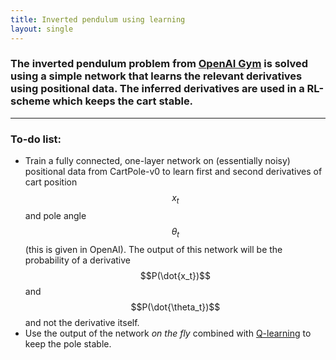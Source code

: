 ```yaml
---
title: Inverted pendulum using learning
layout: single
---
```


### The inverted pendulum problem from [OpenAI Gym](https://gym.openai.com/envs/CartPole-v0) is solved using a simple network that learns the relevant derivatives using positional data. The inferred derivatives are used in a RL-scheme which keeps the cart stable. 

---

### To-do list: 

- Train a fully connected, one-layer network on (essentially noisy) positional data from CartPole-v0 to learn first and second derivatives of cart position $$x_t$$ and pole angle $$\theta_t$$ (this is given in OpenAI). The output of this network will be the probability of a derivative $$P(\dot{x_t})$$ and $$P(\dot{\theta_t})$$ and not the derivative itself. 
- Use the output of the network _on the fly_ combined with [Q-learning](https://en.wikipedia.org/wiki/Q-learning) to keep the pole stable. 